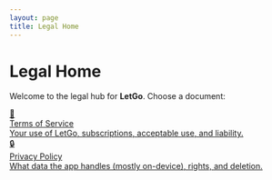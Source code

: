 ```yaml
---
layout: page
title: Legal Home
---
```


# Legal Home

Welcome to the legal hub for **LetGo**. Choose a document:

<div class="legal-grid">
  <a class="legal-card" href="{{ '/terms/' | relative_url }}">
    <div class="emoji">📜</div>
    <div class="title">Terms of Service</div>
    <div class="desc">Your use of LetGo, subscriptions, acceptable use, and liability.</div>
  </a>

  <a class="legal-card" href="{{ '/privacy/' | relative_url }}">
    <div class="emoji">🔒</div>
    <div class="title">Privacy Policy</div>
    <div class="desc">What data the app handles (mostly on-device), rights, and deletion.</div>
  </a>
</div>
